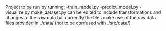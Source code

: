 Project to be run by running:
        -train_model.py
        -predict_model.py
        -visualize.py
make_dataset.py can be edited to include transformations and changes to the raw data 
but currently the files make use of the raw data files provided in ./data/ (not to be confused with ./src/data/)
